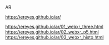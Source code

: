 AR

https://ereyes.github.io/ar/  

https://ereyes.github.io/ar/01_webxr_three.html  
https://ereyes.github.io/ar/02_webxr_p5.html  
https://ereyes.github.io/ar/03_webxr_histo.html  
